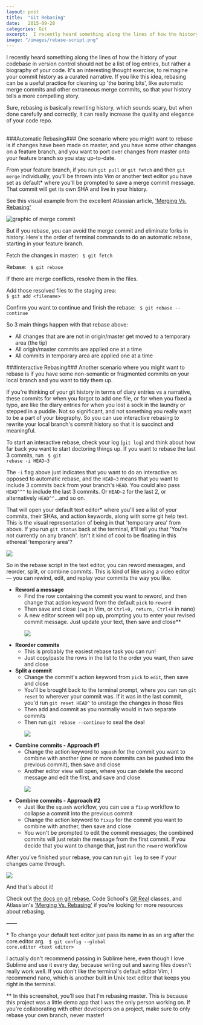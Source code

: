 ```yaml
---
layout: post
title:  "Git Rebasing"
date:   2015-09-28
categories: Git
excerpt:  I recently heard something along the lines of how the history of your codebase in version control should not be a list of log entries, but rather a biography of your code. Here's a quick rundown of what rebasing is in git, and how it can help cut out commit cruft so that your repo tells a more compelling story.
image: "/images/rebase-script.png"
---
```



I recently heard something along the lines of how the history of your codebase in version control should not be a list of log entries, but rather a biography of your code. It's an interesting thought exercise, to reimagine your commit history as a curated narrative. If you like this idea, rebasing can be a useful practice for cleaning up 'the boring bits', like automatic merge commits and other extraneous merge commits, so that your history tells a more compelling story.

Sure, rebasing *is* basically rewriting history, which sounds scary, but when done carefully and correctly, it can really increase the quality and elegance of your code repo.
<br>
<br>

###Automatic Rebasing###
One scenario where you might want to rebase is if changes have been made on master, and you have some other changes on a feature branch, and you want to port over changes from master onto your feature branch so you stay up-to-date.

From your feature branch, if you run `git pull` or `git fetch` and then `git merge` individually, you'll be thrown into Vim or another text editor you have set as default&#42; where you'll be prompted to save a merge commit message. That commit will get its own SHA and live in your history.

See this visual example from the excellent Atlassian article, ['Merging Vs. Rebasing'](https://www.atlassian.com/git/tutorials/merging-vs-rebasing/conceptual-overview)

<img src="/images/git-merge.png" alt="graphic of merge commit">

But if you rebase, you can avoid the merge commit and eliminate forks in history. Here's the order of terminal commands to do an automatic rebase, starting in your feature branch.

Fetch the changes in master:
<code class="terminal">
$ git fetch
</code>

Rebase:
<code class="terminal">
$ git rebase
</code>

If there are merge conflicts, resolve them in the files.

Add those resolved files to the staging area:
<code class="terminal">
$ git add &lt;filename&gt;
</code>

Confirm you want to continue and finish the rebase:
<code class="terminal">
$ git rebase --continue
</code>

<p class="list-head">So 3 main things happen with that rebase above:</p>
<ul class="automatic-rebase-list">
<li>All changes that are are not in origin/master get moved to a temporary area (the tip)</li>
<li>All origin/master commits are applied one at a time</li>
<li>All commits in temporary area are applied one at a time</li>
</ul>


###Interactive Rebasing###
Another scenario where you might want to rebase is if you have some non-semantic or fragmented commits on your local branch and you want to tidy them up.

If you're thinking of your git history in terms of diary entries vs a narrative, these commits for when you forgot to add one file, or for when you fixed a typo, are like the diary entries for when you lost a sock in the laundry or stepped in a puddle. Not so significant, and not something you really want to be a part of your biography. So you can use interactive rebasing to rewrite your local branch's commit history so that it is succinct and meaningful.

To start an interactive rebase, check your log (`git log`) and think about how far back you want to start doctoring things up. If you want to rebase the last 3 commits, run
<code class="terminal">
$ git rebase -i HEAD~3
</code>

The `-i` flag above just indicates that you want to do an interactive as opposed to automatic rebase, and the `HEAD~3` means that you want to include 3 commits back from your branch's `HEAD`. You could also pass `HEAD^^^` to include the last 3 commits. Or `HEAD~2` for the last 2, or alternatively `HEAD^^`...and so on.

That will open your default text editor&#42; where you'll see a list of your commits, their SHAs, and action keywords, along with some git help text. This is the visual representation of being in that 'temporary area' from above. If you run `git status` back at the terminal, it'll tell you that 'You're not currently on any branch'. Isn't it kind of cool to be floating in this ethereal 'temporary area'?

<img src="/images/rebase-script.png">

<!-- <img src="http://memesvault.com/wp-content/uploads/Philosoraptor-Blank-6.jpg"> -->
<p class="list-head">So in the rebase script in the text editor, you can reword messages, and reorder, split, or combine commits. This is kind of like using a video editor &mdash; you can rewind, edit, and replay your commits the way you like. </p>

<ul>
	<li>
<strong>Reword a message</strong>
<ul>
<li>Find the row containing the commit you want to reword, and then change that action keyword from the default <code>pick</code> to <code>reword</code></li>
<li>Then save and close (<code>:wq</code> in Vim, or <code>Ctrl+0, return, Ctrl+X</code> in nano)</li>
<li>A new editor screen will pop up, prompting you to enter your revised commit message. Just update your text, then save and close&#42;&#42;</li>

<img src="/images/rebase-reword.png"></ul></li>
<li>
<strong>Reorder commits</strong>
<ul>
<li>This is probably the easiest rebase task you can run!</li>
<li>Just copy/paste the rows in the list to the order you want, then save and close</li>
</ul></li>
<li><strong>Split a commit</strong>
<ul>
<li>Change the commit's action keyword from <code>pick</code> to <code>edit</code>, then save and close</li>
<li>You'll be brought back to the terminal prompt, where you can run <code>git reset</code> to wherever your commit was. If it was in the last commit, you'd run <code>git reset HEAD^</code> to unstage the changes in those files</li>
<li>Then add and commit as you normally would in two separate commits</li>
<li>Then run <code>git rebase --continue</code> to seal the deal

<img src="/images/split-commits.png"></li></ul></li>

<li><strong>Combine commits - Approach #1</strong>
<ul>
<li>Change the action keyword to <code>squash</code> for the commit you want to combine with another (one or more commits can be pushed into the previous commit), then save and close</li>
<li>Another editor view will open, where you can delete the second message and edit the first, and save and close

<img src="/images/squash.png"></li></ul></li>

<li><strong>Combine commits - Approach #2</strong>
  <ul>
<li>Just like the <code>squash</code> workflow, you can use a <code>fixup</code> workflow to collapse a commit into the previous commit</li>
<li>Change the action keyword to <code>fixup</code> for the commit you want to combine with another, then save and close</li>
<li>You won't be prompted to edit the commit messages; the combined commits will just retain the message from the first commit. If you decide that you want to change that, just run the <code>reword</code> workflow </li>
</ul></li></ul>

After you've finished your rebase, you can run `git log` to see if your changes came through.

<img src="/images/log.png"/>

And that's about it!

Check out [the docs on git rebase](http://git-scm.com/docs/git-rebase), Code School's [Git Real](https://www.codeschool.com/paths/git) classes, and Atlassian's ['Merging Vs. Rebasing'](https://www.atlassian.com/git/tutorials/merging-vs-rebasing/conceptual-overview) if you're looking for more resources about rebasing.
<br>

&mdash;&mdash;

&#42; To change your default text editor just pass its name in as an arg after the core.editor arg.
<code class="terminal">
$ git config --global core.editor &lt;text editor&gt;
</code>

I actually don't recommend passing in Sublime here, even though I love Sublime and use it every day, because writing out and saving files doesn't really work well. If you don't like the terminal's default editor Vim, I recommend nano, which is another built in Unix text editor that keeps you right in the terminal.

&#42;&#42; In this screenshot, you'll see that I'm rebasing master. This is because this project was a little demo app that I was the only person working on. If you're collaborating with other developers on a project, make sure to only rebase your own branch, never master!
